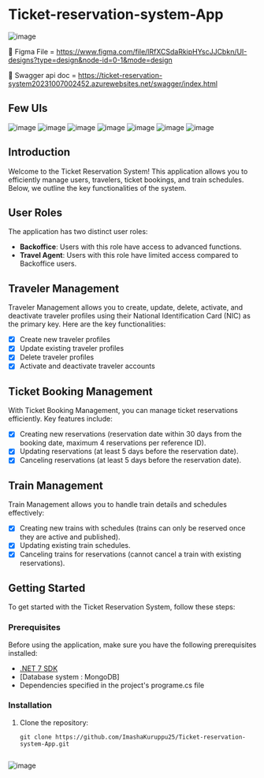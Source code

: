 # Ticket-reservation-system-App
![image](https://github.com/ImashaKuruppu25/Ticket-reservation-system-App/assets/79103952/b61d0abf-0038-45fb-a935-3b4c10b211aa)


🎨 Figma File = https://www.figma.com/file/lRfXCSdaRkipHYscJJCbkn/UI-designs?type=design&node-id=0-1&mode=design

📄 Swagger api doc = https://ticket-reservation-system20231007002452.azurewebsites.net/swagger/index.html

## Few UIs
![image](https://github.com/ImashaKuruppu25/Ticket-reservation-system-App/assets/79103952/c451037a-3352-41bd-9915-115330abb3d3)
![image](https://github.com/ImashaKuruppu25/Ticket-reservation-system-App/assets/79103952/ee749d1a-5ac8-4024-8c70-640fdd772008)
![image](https://github.com/ImashaKuruppu25/Ticket-reservation-system-App/assets/79103952/8735bbcc-394a-40db-b797-70ee90131bc0)
![image](https://github.com/ImashaKuruppu25/Ticket-reservation-system-App/assets/79103952/b7264b46-90cf-4006-9ecf-3340ee1909c5)
![image](https://github.com/ImashaKuruppu25/Ticket-reservation-system-App/assets/79103952/d9f5fd2b-0812-4fbe-a91a-1e96bff625f1)
![image](https://github.com/ImashaKuruppu25/Ticket-reservation-system-App/assets/79103952/03dae200-c0ed-4b88-ac24-f8a63b86282a)
![image](https://github.com/ImashaKuruppu25/Ticket-reservation-system-App/assets/79103952/4850a329-0326-4a9e-8baf-57ec784ba610)




## Introduction
Welcome to the Ticket Reservation System! This application allows you to efficiently manage users, travelers, ticket bookings, and train schedules. Below, we outline the key functionalities of the system.

## User Roles
The application has two distinct user roles:

- **Backoffice**: Users with this role have access to advanced functions.
- **Travel Agent**: Users with this role have limited access compared to Backoffice users.

## Traveler Management
Traveler Management allows you to create, update, delete, activate, and deactivate traveler profiles using their National Identification Card (NIC) as the primary key. Here are the key functionalities:

- [x] Create new traveler profiles
- [x] Update existing traveler profiles
- [x] Delete traveler profiles
- [x] Activate and deactivate traveler accounts

## Ticket Booking Management
With Ticket Booking Management, you can manage ticket reservations efficiently. Key features include:

- [x] Creating new reservations (reservation date within 30 days from the booking date, maximum 4 reservations per reference ID).
- [x] Updating reservations (at least 5 days before the reservation date).
- [x] Canceling reservations (at least 5 days before the reservation date).

## Train Management
Train Management allows you to handle train details and schedules effectively:

- [x] Creating new trains with schedules (trains can only be reserved once they are active and published).
- [x] Updating existing train schedules.
- [x] Canceling trains for reservations (cannot cancel a train with existing reservations).

## Getting Started
To get started with the Ticket Reservation System, follow these steps:

### Prerequisites
Before using the application, make sure you have the following prerequisites installed:
- [.NET 7 SDK](https://dotnet.microsoft.com/download/dotnet/7.0)
- [Database system : MongoDB]
- Dependencies specified in the project's programe.cs file

### Installation
1. Clone the repository:
   ```shell
   git clone https://github.com/ImashaKuruppu25/Ticket-reservation-system-App.git


![image](https://github.com/ImashaKuruppu25/Ticket-reservation-system-App/assets/79103952/70514981-8b92-4748-af78-91416e3abd2e)
